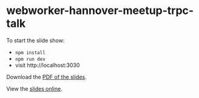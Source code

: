 # webworker-hannover-meetup-trpc-talk

To start the slide show:

- `npm install`
- `npm run dev`
- visit http://localhost:3030

Download the [PDF of the slides](https://webworker-hannover-meetup-trpc-talk.vercel.app/webworker-hannover-meetup-trpc-talk-sophia-brandt.pdf).

View the [slides online](https://webworker-hannover-meetup-trpc-talk.vercel.app/).
